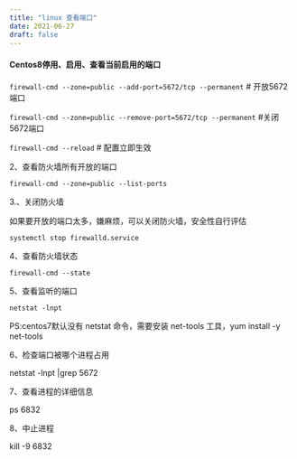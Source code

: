 ```yaml
---
title: "linux 查看端口"
date: 2021-06-27
draft: false
---
```


#### Centos8停用、启用、查看当前启用的端口

`firewall-cmd --zone=public --add-port=5672/tcp --permanent`  # 开放5672端口

`firewall-cmd --zone=public --remove-port=5672/tcp --permanent` #关闭5672端口

`firewall-cmd --reload`  # 配置立即生效

2、查看防火墙所有开放的端口

`firewall-cmd --zone=public --list-ports`

3.、关闭防火墙

如果要开放的端口太多，嫌麻烦，可以关闭防火墙，安全性自行评估

`systemctl stop firewalld.service`

4、查看防火墙状态

 `firewall-cmd --state`

5、查看监听的端口

`netstat -lnpt`

PS:centos7默认没有 netstat 命令，需要安装 net-tools 工具，yum install -y net-tools

6、检查端口被哪个进程占用

netstat -lnpt |grep 5672

7、查看进程的详细信息

ps 6832

8、中止进程

kill -9 6832
